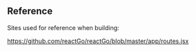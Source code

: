 ## Reference

Sites used for reference when building:

https://github.com/reactGo/reactGo/blob/master/app/routes.jsx